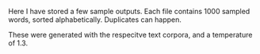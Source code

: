 Here I have stored a few sample outputs. Each file contains 1000 sampled words, sorted alphabetically. Duplicates can happen.

These were generated with the respecitve text corpora, and a temperature of 1.3.
